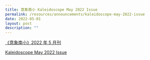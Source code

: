 ```yaml
---
title: 意象南小 Kaleidoscope May 2022 Issue
permalink: /resources/announcements/kaleidoscope-may-2022-issue
date: 2022-05-01
layout: post
description: ""
---
```

[《意象南小》2022 年 5 月刊](https://go.gov.sg/nyps-yxnx-2022may)

[Kaleidoscope May 2022 Issue](https://go.gov.sg/nyps-yxnx-2022may)